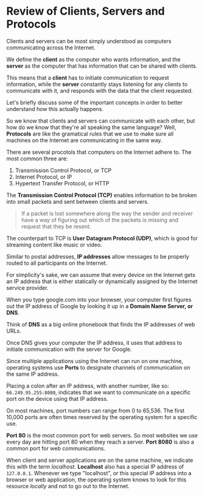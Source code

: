 # Review of Clients, Servers and Protocols

Clients and servers can be most simply understood as computers communicating across the Internet.

We define the **client** as the computer who wants information, and the **server** as the computer that has information that can be shared with clients.

This means that a **client** has to initiate communication to request information, while the **server** constantly stays listening for any clients to communicate with it, and responds with the data that the client requested.

Let's briefly discuss some of the important concepts in order to better understand how this actually happens.

So we know that clients and servers can communicate with each other, but how do we know that they're all speaking the same language? Well, **Protocols** are like the gramatical rules that we use to make sure all machines on the Internet are communicating in the same way.

There are several procotols that computers on the Internet adhere to. The most common three are:
1. Transmission Control Protocol, or TCP
2. Internet Protocol, or IP
3. Hypertext Transfer Protocol, or HTTP

The **Transmission Control Protocol (TCP)** enables information to be broken into small packets and sent between clients and servers.

> If a packet is lost somewhere along the way the sender and receiver have a way of figuring out which of the packets is missing and request that they be resent.

The counterpart to TCP is **User Datagram Protocol (UDP)**, which is good for streaming content like music or video.

Similar to postal addresses, **IP addresses** allow messages to be properly routed to all participants on the Internet.

For simplicity's sake, we can assume that every device on the Internet gets an IP address that is either statically or dynamically assigned by the Internet service provider.

When you type google.com into your browser, your computer first figures out the IP address of Google by looking it up in a **Domain Name Server, or DNS**.

Think of **DNS** as a big online phonebook that finds the IP addresses of web URLs.

Once DNS gives your computer the IP address, it uses that address to initiate communication with the server for Google.

Since multiple applications using the Internet can run on one machine, operating systems use **Ports** to designate channels of communication on the same IP address.

Placing a colon after an IP address, with another number, like so: `66.249.95.255:8080`, indicates that we want to communicate on a specific port on the device using that IP address.

On most machines, port numbers can range from 0 to 65,536. The first 10,000 ports are often times reserved by the operating system for a specific use.

**Port 80** is the most common port for web servers. So most websites we use every day are hitting port 80 when they reach a server. **Port 8080** is also a common port for web communications.

When client and server applications are on the same machine, we indicate this with the term *localhost*. **Localhost** also has a special IP address of `127.0.0.1`. Whenever we type "localhost", or this special IP address into a browser or web application, the operating system knows to look for this resource *locally* and not to go out to the Internet.
